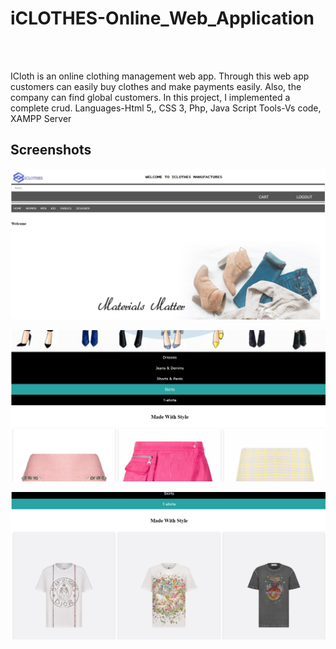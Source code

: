 # iCLOTHES-Online_Web_Application
<br>
<br>

<p>ICloth is an online clothing management web app. Through this web app customers can easily buy clothes and make payments easily. Also, the company can find global customers. In this project, I implemented a complete crud.
Languages-Html 5,, CSS 3, Php, Java Script
Tools-Vs code, XAMPP Server</p>

## Screenshots

![Screenshot 1](./ss/icloth1.png)

![Screenshot 1](./ss/icloth2.png)


![Screenshot 1](./ss/icloth3.png)
